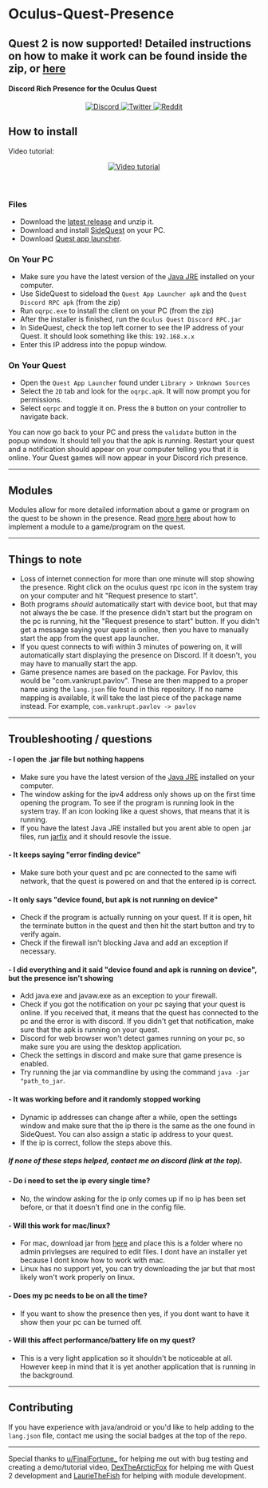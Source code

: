 
# Oculus-Quest-Presence

## Quest 2 is now supported! Detailed instructions on how to make it work can be found inside the zip, or <a href="https://github.com/madmagic007/Oculus-Quest-Presence/wiki/Quest-2-support">here</a>
#### Discord Rich Presence for the Oculus Quest

<p align="center">
   <a href="https://discordapp.com/users/401795293797941290/">
   <img src="https://img.shields.io/badge/Discord-%232C2F33.svg?logo=discord" alt="Discord">
   </a>
   <a href="https://twitter.com/madmagic5">
   <img src="https://img.shields.io/badge/Twitter-%23657786.svg?logo=twitter" alt="Twitter">
   </a>
   <a href="https://www.reddit.com/user/madmagic008/">
   <img src="https://img.shields.io/badge/Reddit-%23cee3f8.svg?logo=reddit" alt="Reddit">
   </a>
</p>

## How to install

Video tutorial:
<div align="center">
  <a href="https://www.youtube.com/watch?v=omhujeBPCIU"><img src="https://img.youtube.com/vi/omhujeBPCIU/maxresdefault.jpg" alt="Video tutorial"></a>
</div>
<br/><br/>

### Files
- Download the <a href="https://github.com/madmagic007/Oculus-Quest-Presence/releases" target="_blank">latest release</a> and unzip it.
- Download and install <a href="https://sidequestvr.com/#/download" target="_blank">SideQuest</a> on your PC.
- Download <a href="https://github.com/tverona1/QuestAppLauncher/releases" target="_blank">Quest app launcher</a>.

### On Your PC
- Make sure you have the latest version of the <a href="https://www.java.com/en/download/win10.jsp" target="_blank">Java JRE</a> installed on your computer.
- Use SideQuest to sideload the `Quest App Launcher apk` and the `Quest Discord RPC apk` (from the zip)
- Run `oqrpc.exe` to install the client on your PC (from the zip)
- After the installer is finished, run the `Oculus Quest Discord RPC.jar`
- In SideQuest, check the top left corner to see the IP address of your Quest. It should look something like this: `192.168.x.x`
- Enter this IP address into the popup window.

### On Your Quest
- Open the `Quest App Launcher` found under `Library > Unknown Sources`
- Select the `2D` tab and look for the `oqrpc.apk`. It will now prompt you for permissions.
- Select `oqrpc` and toggle it on. Press the `B` button on your controller to navigate back.

You can now go back to your PC and press the `validate` button in the popup window. It should tell you that the apk is running. Restart your quest and a notification should appear on your computer telling you that it is online. Your Quest games will now appear in your Discord rich presence.

---

## Modules

Modules allow for more detailed information about a game or program on the quest to be shown in the presence.
Read <a href="https://github.com/madmagic007/Oculus-Quest-Presence/wiki/Modules" target="_blank">more here</a> about how to implement a module to a game/program on the quest.

---

## Things to note

- Loss of internet connection for more than one minute will stop showing the presence. Right click on the oculus quest rpc icon in the system tray on your computer and hit "Request presence to start".
- Both programs *should* automatically start with device boot, but that may not always the be case. If the presence didn't start but the program on the pc is running, hit the "Request presence to start" button. If you didn't get a message saying your quest is online, then you have to manually start the app from the quest app launcher.
- If you quest connects to wifi within 3 minutes of powering on, it will automatically start displaying the presence on Discord. If it doesn't, you may have to manually start the app.
- Game presence names are based on the package. For Pavlov, this would be "com.vankrupt.pavlov". These are then mapped to a proper name using the `lang.json` file found in this repository. If no name mapping is available, it will take the last piece of the package name instead. For example, `com.vankrupt.pavlov -> pavlov`

---

## Troubleshooting / questions

#### - I open the .jar file but nothing happens
- Make sure you have the latest version of the <a href="https://www.java.com/en/download/win10.jsp" target="_blank">Java JRE</a> installed on your computer.
- The window asking for the ipv4 address only shows up on the first time opening the program. To see if the program is running look in the system tray. If an icon looking like a quest shows, that means that it is running.
- If you have the latest Java JRE installed but you arent able to open .jar files, run <a href="https://johann.loefflmann.net/en/software/jarfix/index.html" target="_blank">jarfix</a> and it should resovle the issue.

#### - It keeps saying "error finding device"
- Make sure both your quest and pc are connected to the same wifi network, that the quest is powered on and that the entered ip is correct.

#### - It only says "device found, but apk is not running on device"
- Check if the program is actually running on your quest. If it is open, hit the terminate button in the quest and then hit the start button and try to verify again.
- Check if the firewall isn't blocking Java and add an exception if necessary.

#### - I did everything and it said "device found and apk is running on device", but the presence isn't showing
- Add java.exe and javaw.exe as an exception to your firewall.
- Check if you got the notification on your pc saying that your quest is online. If you received that, it means that the quest has connected to the pc and the error is with discord. If you didn't get that notification, make sure that the apk is running on your quest.
- Discord for web browser won't detect games running on your pc, so make sure you are using the desktop application.
- Check the settings in discord and make sure that game presence is enabled.
- Try running the jar via commandline by using the command `java -jar "path_to_jar`.

#### - It was working before and it randomly stopped working
- Dynamic ip addresses can change after a while, open the settings window and make sure that the ip there is the same as the one found in SideQuest. You can also assign a static ip address to your quest.
- If the ip is correct, follow the steps above this.

##### If none of these steps helped, contact me on discord (link at the top).  

#### - Do i need to set the ip every single time?
- No, the window asking for the ip only comes up if no ip has been set before, or that it doesn't find one in the config file. 
#### - Will this work for mac/linux?
- For mac, download jar from <a href="https://github.com/madmagic007/Oculus-Quest-Presence/raw/master/pc/out/artifacts/pc_jar/Oculus%20Quest%20Discord%20RPC.jar">here</a> and place this is a folder where no admin privlegses are required to edit files. I dont have an installer yet because I dont know how to work with mac. 
- Linux has no support yet, you can try downloading the jar but that most likely won't work properly on linux.
#### - Does my pc needs to be on all the time?
- If you want to show the presence then yes, if you dont want to have it show then your pc can be turned off.
#### - Will this affect performance/battery life on my quest?
- This is a very light application so it shouldn't be noticeable at all. However keep in mind that it is yet another application that is running in the background.

---

## Contributing

If you have experience with java/android or you'd like to help adding to the `lang.json` file, contact me using the social badges at the top of the repo. 

---

Special thanks to [u/FinalFortune_](https://www.reddit.com/user/FinalFortune_/) for helping me out with bug testing and creating a demo/tutorial video, [DexTheArcticFox](https://github.com/dexthearcticfox) for helping me with Quest 2 development and [LaurieTheFish](https://github.com/Lauriethefish) for helping with module development.
